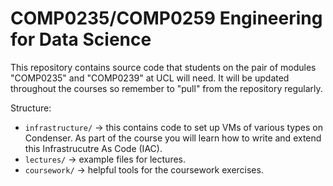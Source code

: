 # COMP0235/COMP0259 Engineering for Data Science

This repository contains source code that students on the pair of modules "COMP0235" and "COMP0239" at UCL will need. It will be updated throughout the courses so remember to "pull" from the repository regularly.

Structure:

* `infrastructure/` -> this contains code to set up VMs of various types on Condenser. As part of the course you will learn how to write and extend this Infrastrucutre As Code (IAC).
* `lectures/` -> example files for lectures.
* `coursework/` -> helpful tools for the coursework exercises.
